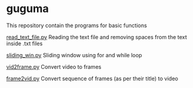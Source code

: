 # guguma
This repository contain the programs for basic functions

[read_text_file.py](https://github.com/YawarGuguma/guguma/blob/main/read_text_file.py) Reading the text file and removing spaces from the text inside .txt files

[sliding_win.py](https://github.com/YawarGuguma/guguma/blob/main/sliding_win.py) Sliding window using for and while loop

[vid2frame.py](https://github.com/YawarGuguma/guguma/blob/main/vid2frame.py) Convert video to frames

[frame2vid.py](https://github.com/YawarGuguma/guguma/blob/main/frame2vid.py) Convert sequence of frames (as per their title) to video
